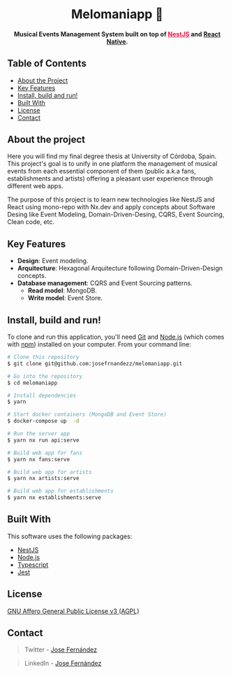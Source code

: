 <h1 align="center">
  Melomaniapp 🎸
  <br>
</h1>

<h4 align="center"> Musical Events Management System built on top of <a href="https://nestjs.com/" target="_blank" style="color:#ED1543;">NestJS</a> and <a href="https://reactnative.dev/" target="_blank" style="color:##0276E8;">React Native</a>.</h4>

## Table of Contents
* [About the Project](#about-the-project)
* [Key Features](#key-features)
* [Install, build and run!](#download)
* [Built With](#build)
* [License](#license)
* [Contact](#contact)


## About the project
 Here you will find my final degree thesis at University of Córdoba, Spain. This project's goal is to unify in one platform the management of musical events from each essential component of them (public a.k.a fans, establishments and artists) offering a pleasant user experience through different web apps.

The purpose of this project is to learn new technologies like NestJS and React using mono-repo with Nx.dev and apply concepts about Software Desing like Event Modeling, Domain-Driven-Desing, CQRS, Event Sourcing, Clean code, etc.

## Key Features

* **Design**: Event modeling.
* **Arquitecture**: Hexagonal Arquitecture following Domain-Driven-Design concepts.
* **Database management**: CQRS and Event Sourcing patterns.
  * **Read model**: MongoDB.
  * **Write model**: Event Store.

## Install, build and run!

To clone and run this application, you'll need [Git](https://git-scm.com) and [Node.js](https://nodejs.org/en/download/) (which comes with [npm](http://npmjs.com)) installed on your computer. From your command line:

```bash
# Clone this repository
$ git clone git@github.com:josefrnandezz/melomaniapp.git

# Go into the repository
$ cd melomaniapp

# Install dependencies
$ yarn

# Start docker containers (MongoDB and Event Store)
$ docker-compose up  -d

# Run the server app
$ yarn nx run api:serve

# Build web app for fans 
$ yarn nx fans:serve

# Build web app for artists 
$ yarn nx artists:serve

# Build web app for establishments 
$ yarn nx establishments:serve
```

## Built With

This software uses the following packages:

- [NestJS](https://nestjs.com/)
- [Node.js](https://nodejs.org/)
- [Typescript](https://www.typescriptlang.org/)
- [Jest](https://jestjs.io/)

## License

[GNU Affero General Public License v3 (AGPL)](https://www.gnu.org/licenses/agpl-3.0.en.html)

## Contact

> Twitter - [Jose Fernández](https://twitter.com/jfrnandez_)

> LinkedIn - [Jose Fernández](https://www.linkedin.com/in/josefrnandezz/)
